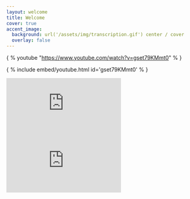 ```yaml
---
layout: welcome
title: Welcome
cover: true
accent_image:
  background: url('/assets/img/transcription.gif') center / cover
  overlay: false
---
```


{ % youtube "https://www.youtube.com/watch?v=gset79KMmt0" % }

{ % include embed/youtube.html id='gset79KMmt0' % }

<iframe
class="embed-video youtube lazyload"
src="https://www.youtube.com/embed/gset79KMmt0"
title="YouTube video player"
frameborder="0"
allow="accelerometer; autoplay; clipboard-write; encrypted-media; gyroscope; picture-in-picture"
allowfullscreen></iframe>

<iframe
src="https://www.youtube.com/embed/LLbpQl1cCl8"
frameborder="0"
allow="accelerometer; autoplay; clipboard-write; encrypted-media; gyroscope; picture-in-picture"
allowfullscreen></iframe>